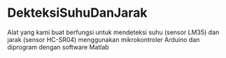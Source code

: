 # DekteksiSuhuDanJarak
Alat yang kami buat berfungsi untuk mendeteksi suhu (sensor LM35) dan jarak (sensor HC-SR04) menggunakan mikrokontroler Arduino dan diprogram dengan software Matlab
